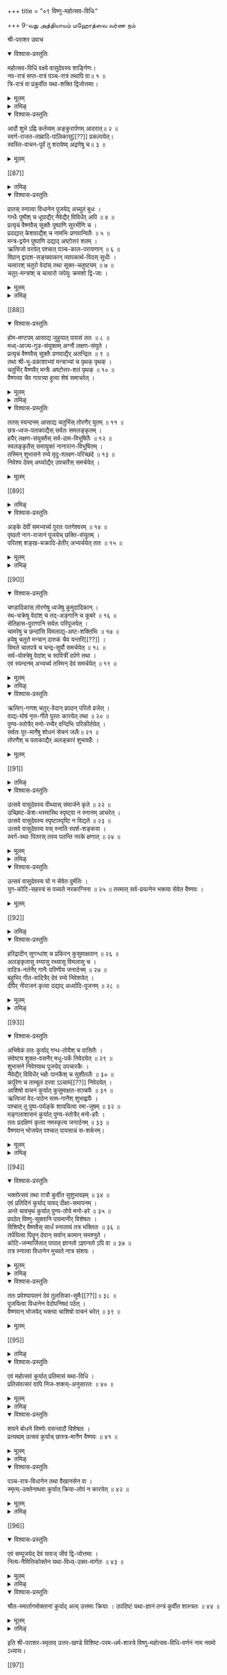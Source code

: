 +++
title = "०९ विष्णु-महोत्सव-विधिः"

+++
9-வது அத்தியாயம் 
மஹோத்ஸவ வர்ண நம் 

श्री-पराशर उवाच 

<details open><summary>विश्वास-प्रस्तुतिः</summary>

महोत्सव-विधिं वक्ष्ये वासुदेवस्य शार्ङ्गिणः।  
नव-रात्रं सप्त-रात्रं पञ्च-रात्रं तथापि वा॥ १ ॥  
त्रि-रात्रं वा प्रकुर्वीत यथा-शक्ति द्विजोत्तमाः।
</details>

<details><summary>मूलम्</summary>

महोत्सव-विधिं वक्ष्ये वासुदेवस्य शार्ङ्गिणः।  
नव-रात्रं सप्त-रात्रं पञ्च-रात्रं तथापि वा॥ १ ॥  
त्रि-रात्रं वा प्रकुर्वीत यथा-शक्ति द्विजोत्तमाः।  
</details>

<details><summary>तमिऴ्</summary>

தா-ம, ஸ்ரீபராசரபகவான சொலலுகிறார் -ருஷிகளே: ஸ்ரீம நாராயணனுக்கு பரஹமோகஸவமெனகிறமஹோத்ஸவம் செய்யவே ண்டும் விதியைச்சொல்லுகிறேன் கேளுங்கள் .ப்ரமோதஸவமெ ன்பது ஒன்பது நாளாவது, ஏழுநாளாவது, ஐந்துநாளாவது, மூன் றுநாளாவது தனசகதிக்க நு குணமாகச் செய்வதாம
</details>

<details open><summary>विश्वास-प्रस्तुतिः</summary>

आदौ शुभे ऽह्नि कर्तव्यम् अङ्कुरार्पणम् आदरात्॥ २ ॥  
स्वर्ण-राजत-ताम्रादि-पालिकासु[[??]] प्रकल्पयेत्।  
स्वस्ति-वाचन-पूर्वं तु शरावेष्व् अद्रणेषु च॥ ३ ॥
</details>

<details><summary>मूलम्</summary>

आदौ शुभे ऽह्नि कर्तव्यम् अङ्कुरार्पणम् आदरात्॥ २ ॥  
स्वर्ण-राजत-ताम्रादि-पालिकासु[[??]] प्रकल्पयेत्।  
स्वस्ति-वाचन-पूर्वं तु शरावेष्व् अद्रणेषु च॥ ३ ॥ 
</details>

[[87]]

<details><summary>तमिऴ्</summary>

தா-ம்- உத்ஸவத்திற்கு முதலநாள் சுபலக்கத்தில், பொன்னி னாலாவது, வெள்ளியினாலாவது, செம்பினாலாவது, அல்லது மண்ணி னாலாவது செய்யப்பட்ட பாலிகையிலாவது, பிளவில்லாத மடக்கிலா வது மண்நிறைத்து அதில், ஸ்வஸ்திவாசநமென்கிற மந்த்ரத்தைச் சொல்லி அங்குரார்ப்பணம (நவதாந்யங்களைக் கலந்து தெளித்தல்) செய்யவேண்டும்.
</details>

<details open><summary>विश्वास-प्रस्तुतिः</summary>

प्रातस् स्नात्वा विधानेन पूजयेद् अच्युतं बुधः ।  
गन्धैः पुष्पैश् च धूपाद्यैर् नैवेद्यैर् विविधैर् अपि ॥ ४ ॥  
प्रत्यृचं वैष्णवैस् सूक्तैः पुष्पाणि सुरभीणि च ।  
प्रदद्यात् केशवाद्यैश् च नामभिः प्रणवान्वितैः ॥ ५ ॥  
मन्त्र-द्वयेन पुष्पाणि दद्याद् अष्टोत्तरं शतम् ।  
ऋत्विजो वरयेत् पश्चात् पञ्च-काल-परायणान् ॥ ६ ॥  
विप्रान् द्वादश-सङ्ख्याकान् व्यापकार्थ-विदस् सुधीः ।  
चत्वारश् चतुरो वेदांस् तथा सूक्त-चतुष्टयम् ॥ ७ ॥  
चतुर्-मन्त्रांश् च चत्वारो जपेयुः क्रमशो द्वि-जाः ।
</details>

<details><summary>मूलम्</summary>

प्रातस् स्नात्वा विधानेन पूजयेद् अच्युतं बुधः ।  
गन्धैः पुष्पैश् च धूपाद्यैर् नैवेद्यैर् विविधैर् अपि ॥ ४ ॥  
प्रत्यृचं वैष्णवैस् सूक्तैः पुष्पाणि सुरभीणि च ।  
प्रदद्यात् केशवाद्यैश् च नामभिः प्रणवान्वितैः ॥ ५ ॥  
मन्त्र-द्वयेन पुष्पाणि दद्याद् अष्टोत्तरं शतम् ।  
ऋत्विजो वरयेत् पश्चात् पञ्च-काल-परायणान् ॥ ६ ॥  
विप्रान् द्वादश-सङ्ख्याकान् व्यापकार्थ-विदस् सुधीः ।  
चत्वारश् चतुरो वेदांस् तथा सूक्त-चतुष्टयम् ॥ ७ ॥  
चतुर्-मन्त्रांश् च चत्वारो जपेयुः क्रमशो द्वि-जाः ।
</details>

<details><summary>तमिऴ्</summary>

தரம் - உத்ஸவத்தன்றைக்கு விடியற்காலத்தில் விதிப்படிஸ் நாநம் செய்து, பகவத்ஸந்நிதியிற்சென்று, சந்தகம், புஷ்பம்' தூபம், தீபங்களைஸமர்ப்பித்து, பலவிதமான ப்ரஸாதங்களை அமுதுசெய்யப் பராசரவிசிஷ்ட பரமதர்மசாஸ்த்ரம்.பண்ணிப் பின்பு, புருஷஸூக்தத்தின் பதினாறுருக்குக்களையும் ப்ர ணவத்தோடு சேர்த்த கேசவன் முதலிய பன்னிரண்டு திருநாமங்க ளையும் சொல்லி புஷ்பங்களினா லர்ச்சநைசெய்து அநந்தரம் த்வயம ந்த்ரத்தினால் நூற்றெட்டு அர்ச்சகை செய்யவேண்டியது. பின்பு, ஸ ம்ப்ரதாயார்த்தங்களைச் செவ்வையாயறிந்த பன்னிரண்டு ஸ்ரீவைஷ்ண வர்களைருத்விக்குகளாக வரிக்கவேண்டியது; அவர்களில் நால்வர் நான்குவேதங்களையும், நால்வர் நான்கு ஸூக்தங்களையும், மற்ற நா ல்வர் நான்கு மந்த்ரங்களையும் ஜபிக்கக்கடவர்கள். 
</details>

[[88]]

<details open><summary>विश्वास-प्रस्तुतिः</summary>

होम-मण्टपम् आसाद्य जुहुयात् पायसं ततः ॥ ८ ॥  
मध्व्-आज्य-गुड-संयुक्तम् अग्नौ लक्षण-संयुते ।  
प्रत्यृचं वैष्णवैस् सूक्तैः प्रणवाद्यैर् अतन्द्रितः ॥ ९ ॥  
तथा श्री-भू-प्रकाशाभ्यां मन्त्राभ्यां च पृथक् पृथक् ।  
चतुर्भिर् वैष्णवैर् मन्त्रैः अष्टोत्तर-शतं पृथक् ॥ १० ॥  
वैष्णव्या चैव गायत्र्या हुत्वा शेषं समाचरेत् ।
</details>

<details><summary>मूलम्</summary>

होम-मण्टपम् आसाद्य जुहुयात् पायसं ततः ॥ ८ ॥  
मध्व्-आज्य-गुड-संयुक्तम् अग्नौ लक्षण-संयुते ।  
प्रत्यृचं वैष्णवैस् सूक्तैः प्रणवाद्यैर् अतन्द्रितः ॥ ९ ॥  
तथा श्री-भू-प्रकाशाभ्यां मन्त्राभ्यां च पृथक् पृथक् ।  
चतुर्भिर् वैष्णवैर् मन्त्रैः अष्टोत्तर-शतं पृथक् ॥ १० ॥  
वैष्णव्या चैव गायत्र्या हुत्वा शेषं समाचरेत् ।  
</details>

<details><summary>तमिऴ्</summary>

தா -ம்.- பின்பு யாகசாலைக்குவந்து பாலினாற்செய்தப்ரஸாதத்
தில் தேன் நெய் வெல்லங்களைக்கலந்து அந்தப்ரஸாதத்தை விதிப்ர
காரமாகப்ரதிஷ்டைசெய்யப்பட்டிருக்கிற அக்கியில் புருஷஸூக்த
ஸ்ரீ ஸூக்த பூஸூக்க நாராயணஸூக்த விஷ்ணுஸூக்தங்களின்
ருக்குக்களினால் ஒவ்வொருதரமும, திருமந்திரத்தினாலும் திருத்வாத
சாக்ஷரியினாலும் ஷடக்ஷரியினாலும் த்வயத்தினாலும் தனித்தனியே
நூற்றெட்டுத்தரமும், விஷ்ணுகாயத்ரியினாலும் ப்ரணவம் முன்னாக
ஹோமம்செய்து அதன்பின்செய்ய வேண்டிய பாலிகாராதநம் முத
லியவைகளைச்செய்யக்கடவன்.
</details>

<details open><summary>विश्वास-प्रस्तुतिः</summary>

ततस् स्यन्दनम् आसाद्य चतुर्भिस् तोरणैर् युतम् ॥ ११ ॥  
छत्र-ध्वज-पताकाद्यैस् सर्वतः समलङ्कृतम् ।  
हयैर् लक्षण-संयुक्तैस् सर्व-दाम-विभूषितैः ॥ १२ ॥  
स्वलङ्कृतैस् समायुक्तं नानारत्न-विभूषितम् ।  
तस्मिन् शुभासने रम्ये मृदु-श्लक्ष्ण-परिच्छदे ॥ १३ ॥  
निवेश्य देवम् अर्घ्याद्यैर् उपचारैस् समर्चयेत् ।
</details>

<details><summary>मूलम्</summary>

ततस् स्यन्दनम् आसाद्य चतुर्भिस् तोरणैर् युतम् ॥ ११ ॥  
छत्र-ध्वज-पताकाद्यैस् सर्वतः समलङ्कृतम् ।  
हयैर् लक्षण-संयुक्तैस् सर्व-दाम-विभूषितैः ॥ १२ ॥  
स्वलङ्कृतैस् समायुक्तं नानारत्न-विभूषितम् ।  
तस्मिन् शुभासने रम्ये मृदु-श्लक्ष्ण-परिच्छदे ॥ १३ ॥  
निवेश्य देवम् अर्घ्याद्यैर् उपचारैस् समर्चयेत् ।  
</details>

[[89]]

<details><summary>तमिऴ्</summary>

தா -ம் - பிறகு, நான்கு வாசல்களிட்டும், குடைகொடிடக்கயா ம் முதலிய வைகள் கட்டியும், பலவிதமான ரத்தங்களிழைத்தும்,க டிவாளம் முதலியவைக ளிட்டு சேணம் முதலிய வைகளினாலலங்க ரிக்கப்பட்டிருக்கிற உத்தமலக்ஷணங்களையுடைய நான்குகுதிரைகள் கட்டியுமிருக்கிற திருத்தேரின்பேரில் மருதுவாய் இணைந்தழகியதா யிருக்கிற ஆஸாமிட்டு அங்கு ஸ்ரீமக்காரரயணனை யெழுந்தருளப்ப ண்ணி அர்க்யம் பாத்யம் முதலிய உபசாரங்களினாலாராதாம் செய்ய க்கடவன்.
</details>

<details open><summary>विश्वास-प्रस्तुतिः</summary>

अङ्के देवीं समभ्यर्च्य पुरतः पतगेश्वरम् ॥ १४ ॥  
पृष्ठतो नाग-राजानं पूजयेच् छक्ति-संयुतम् ।  
परितश् शङ्ख-चक्रादि-हेतीर् अभ्यर्चयेत् ततः ॥ १५ ॥
</details>

<details><summary>मूलम्</summary>

अङ्के देवीं समभ्यर्च्य पुरतः पतगेश्वरम् ॥ १४ ॥  
पृष्ठतो नाग-राजानं पूजयेच् छक्ति-संयुतम् ।  
परितश् शङ्ख-चक्रादि-हेतीर् अभ्यर्चयेत् ततः ॥ १५ ॥  
</details>

<details><summary>तमिऴ्</summary>

தா-ம்.- பின்பந்த ஸ்ரீமந்நாராயணனுடைய மடியில் ஸ்ரீமஹா லக்ஷ்மியையும், முன்னே கருடனையும், பின்னே திருவநந்தாழ்வானை யும, சுற்றும் சங்கம் சக்ரம் முதலிய திவ்யாயுதங்களையும் ஆராதிக்க க்கடவன்.
</details>

[[90]]

<details open><summary>विश्वास-प्रस्तुतिः</summary>

चण्डादिकांस् तोरणेषु ध्वजेषु कुमुदादिकान् ।  
रथ-चक्रेषु वेदांश् च तद्-अङ्गानि च कूबरे ॥ १६ ॥  
सेतिहास-पुराणानि सर्वतः परिपूजयेत् ।  
चामरेषु च छन्दांसि विमलाद्य्-अष्ट-शक्तिभिः ॥ १७ ॥  
हयेषु चतुरो मन्त्रान् दारुकं चैव यन्तरि[[??]] ।  
विमले चातपत्रे च चन्द्र-सूर्यौ समर्चयेत् ॥ १८ ॥  
सर्व-योक्त्रेषु वेदांश् च सावित्रीं दर्पणे तथा ।  
एवं स्यन्दनम् अभ्यर्च्य तस्मिन् देवं समर्चयेत् ॥ १९ ॥
</details>

<details><summary>मूलम्</summary>

चण्डादिकांस् तोरणेषु ध्वजेषु कुमुदादिकान् ।  
रथ-चक्रेषु वेदांश् च तद्-अङ्गानि च कूबरे ॥ १६ ॥  
सेतिहास-पुराणानि सर्वतः परिपूजयेत् ।  
चामरेषु च छन्दांसि विमलाद्य्-अष्ट-शक्तिभिः ॥ १७ ॥  
हयेषु चतुरो मन्त्रान् दारुकं चैव यन्तरि[[??]] ।  
विमले चातपत्रे च चन्द्र-सूर्यौ समर्चयेत् ॥ १८ ॥  
सर्व-योक्त्रेषु वेदांश् च सावित्रीं दर्पणे तथा ।  
एवं स्यन्दनम् अभ्यर्च्य तस्मिन् देवं समर्चयेत् ॥ १९ ॥
</details>

<details><summary>तमिऴ्</summary>

தா- ம் - அத்திருத்தேரில் நான்குவாசல்களிலும் சண்டன் முத லிய எட்டுத்வாரபாலர்களையும், கொடிகளில் குமுதன் முதலியகனா திபர்களையும், நான்கு சக்ரங்களில் நான்கு வேதங்களையும்,ஏர்க்கா லில் சீக்ஷாமுதலிய வேதாங்கங்களையும், சுற்றும் ஸ்ரீராமாயணம் மு தலிய இதிஹாஸங்களையும், ஸ்ரீவிஷ்ணுபுராணம் முதலிய புராணங்க ளையும், சாமரங்களில் காயத்ரீ முதலிய சந்தஸ்ஸு க்களையும், குதிரை களில் திருவஷ்டாக்ஷரம் முதலிய நான்குமந்த்ரங்களையும், ஸாரதியில் தாருகனையும். குடையில் சந்த்ரஸூர்யர்களையும், கடிவாளங்களில் வேதங்களையும் கண்ணாடியில் ஸாவித்ரீமந்த்ரத்தையும்,ஆவாஹநம் செய்து அவைகளுக்காராதநம் ஸமர்ப்பித்துப் பின்பத்திருத்தேரி லெழுந்தருளப்பண்ணி ஸ்ரீமந்நாராயணனுக்குத் திருவாராதநம் ஸமர் ப்பிக்கவேண்டியது.
</details>

<details open><summary>विश्वास-प्रस्तुतिः</summary>

ऋत्विग्-गणश् चतुर्-वेदान् प्रपठन् परितो व्रजेत् ।  
वाद्य-घोषं नृत्त-गीते पुरतः कारयेत् तथा ॥ २० ॥  
पुण्य-स्तोत्रैर् मनो-रम्यैर् वन्दिभिः परिकीर्तयेत् ।  
सर्वतः पुर-मार्गेषु शोधनं सेचनं जलैः॥ २१ ॥  
तोरणैश् च पताकाद्यैर् अलङ्कारं शुभावहैः ।
</details>

<details><summary>मूलम्</summary>

ऋत्विग्-गणश् चतुर्-वेदान् प्रपठन् परितो व्रजेत् ।  
वाद्य-घोषं नृत्त-गीते पुरतः कारयेत् तथा ॥ २० ॥  
पुण्य-स्तोत्रैर् मनो-रम्यैर् वन्दिभिः परिकीर्तयेत् ।  
सर्वतः पुर-मार्गेषु शोधनं सेचनं जलैः॥ २१ ॥  
तोरणैश् च पताकाद्यैर् अलङ्कारं शुभावहैः ।  
</details>

[[91]]

<details><summary>तमिऴ्</summary>

தா-ம்.- திருத்தேரைச்சுற்றிருத்விக்குக்கள் வேதங்களை ப்பாரா யணம் செய்துகொண்டு கூடப்போகவேண்டியது. முன்னேபேரீ மு தலிய மங்களவாத்யங்கள் முழங்கவேண்டியது. பாடவேண்டியது. தேவதாஸிகள் நர்த்தநம்செய்யவேண்டியது. ஸ்துதிபாடகர்கள் ம னமிசையும்படி விருதுகளைச்சொல்லிஸ்தோத்ரம் செய்யவேண்டிய து.வீதிகளைச் சுத்தப்படுத்தி ஜலம்தெளிக்கவேண்டியது வழிகளில் தோரணங்களும் கொடிகளும்கட்டவேண்டியது.
</details>

<details open><summary>विश्वास-प्रस्तुतिः</summary>

उत्सवे वासुदेवस्य वीथ्यास् संमार्जने कृते ॥ २२ ॥  
उच्छिष्ट-केश-भस्मास्थि स्पृष्ट्वा न स्नानम् आचरेत् ।  
उत्सवे वासुदेवस्य स्पृष्टास्पृष्टि न विद्यते ॥ २३ ॥  
उत्सवे वासुदेवस्य यस् स्नाति स्पर्श-शङ्कया ।  
स्वर्ग-स्थाः पितरस् तस्य पतन्ति नरके क्षणात् ॥ २४ ॥
</details>

<details><summary>मूलम्</summary>

उत्सवे वासुदेवस्य वीथ्यास् संमार्जने कृते ॥ २२ ॥  
उच्छिष्ट-केश-भस्मास्थि स्पृष्ट्वा न स्नानम् आचरेत् ।  
उत्सवे वासुदेवस्य स्पृष्टास्पृष्टि न विद्यते ॥ २३ ॥  
उत्सवे वासुदेवस्य यस् स्नाति स्पर्श-शङ्कया ।  
स्वर्ग-स्थाः पितरस् तस्य पतन्ति नरके क्षणात् ॥ २४ ॥
</details>

<details><summary>तमिऴ्</summary>

தா-ம்.- ஸ்ரீமந்நாராயணனுடைய உத்ஸவத்தில் வீதியைச் சுத் தம்செய்தபின்பு எச்சில் மயிர் சாம்பல் எலும்புமுதலிய அசுத்தபதா ர்த்தங்களைத் தீண்டினாலும் ஸ்நாநமசெய்யக்கூடாது.பகவானுடைய உத்ஸவத்திலவைகளைத் தீண்டினால் தோஷம் கிடையாது.எவெ ெ ருவனவைகளை த்தீண்டி அதினால் தோஷமுண்டென்று நினைத்து ஸ்நாநமசெய்கிறானோ! அவனுடையபித்ருக்கள் தேவலோகத்திலிரு ந்து உடனே நரகத்தில் விழுவார்கள்.
</details>

<details open><summary>विश्वास-प्रस्तुतिः</summary>

उत्सवं वासुदेवस्य यो न सेवेत दुर्मतिः ।  
युग-कोटि-सहस्त्रं स पच्यते नरकाग्निना ॥ २५ ॥
तस्मात् सर्व-प्रयत्नेन भक्त्या सेवेत वैष्णवः ।
</details>

<details><summary>मूलम्</summary>

उत्सवं वासुदेवस्य यो न सेवेत दुर्मतिः ।  
युग-कोटि-सहस्त्रं स पच्यते नरकाग्निना ॥ २५ ॥
तस्मात् सर्व-प्रयत्नेन भक्त्या सेवेत वैष्णवः ।  
</details>

[[92]]

<details><summary>तमिऴ्</summary>

தா-ம.- பெருமாள் திருவீதி புறப்பாடாகும்போது எவனொருவன் துர்ப்புக்தியினால் கூடச்செல்லாமலிருக்கிறானோ!அவனநேகம் கோடி யுகங்களில் நரகத்தில் விழுநது தீயினால் வெந்துகொண்டிருப்பன்; ஆ கையால் ஸ்ரீவைஷ்ணவன் வெகுபக்தியுடன் மற்றக்கார்யங்களை விட்டு பபுறப்பாட்டிற் கூடச்செல்லக்கடவன். 
</details>

<details open><summary>विश्वास-प्रस्तुतिः</summary>

हरिद्रादीन् सुगन्धांश् च प्रकिरन् कुसुमाक्षतान् ॥ २६ ॥  
अलङ्कृतासु रम्यासु रथ्यासु विमलासु च ।  
वादित्र-नर्तनैर् गानैः परिणीय जनार्दनम् ॥ २७ ॥  
बहुभिर् गीत-वादित्रैर् देवं रम्ये निवेशयेत् ।  
दीपैर् नीराजनं कृत्वा दद्याद् अर्ध्यादि-पूजनम् ॥ २८ ॥
</details>

<details><summary>मूलम्</summary>

हरिद्रादीन् सुगन्धांश् च प्रकिरन् कुसुमाक्षतान् ॥ २६ ॥  
अलङ्कृतासु रम्यासु रथ्यासु विमलासु च ।  
वादित्र-नर्तनैर् गानैः परिणीय जनार्दनम् ॥ २७ ॥  
बहुभिर् गीत-वादित्रैर् देवं रम्ये निवेशयेत् ।  
दीपैर् नीराजनं कृत्वा दद्याद् अर्ध्यादि-पूजनम् ॥ २८ ॥  
</details>

<details><summary>तमिऴ्</summary>

தா-ம்.- மஞ்சள்பொடி புஷ்பம்முதலிய பரிமள வஸ்துக்களையு ம் அக்ஷதைமுதலிய மங்களகரமான வஸ்துக்களையும் சுத்தமாய்ப்பெ ருக்கி நீர்தெளித்திருக்கிற வீதிகளிலலங்காரமாகஇறைத்து அவ்வீதி களில் மங்களவாத்யமடித்து, பாட்டுப்பாடி, நர்த்தநம் செய்துகொண் டு ஸ்ரீமந்நாராயணனுக்குப்புறப்பாடு செய்வித்துப்பின்பொரு மண்டப த்திலெழுந்தருளப்பண்ணி மங்களவாத்யமமுழக்கி மங்கள ஆரத்தி ஸமர்ப்பித்துத் திருவந்திக்காப்பு செய்யவேண்டியது.
</details>

[[93]]

<details open><summary>विश्वास-प्रस्तुतिः</summary>

अभिषेकं ततः कुर्याद् गन्ध-तोयैश् च वासितैः ।  
संवेष्ट्य शुक्ल-वसनैर् मधु-पर्कं निवेदयेत् ॥ २९ ॥  
शुभासने निवेश्याथ पूजयेद् उपचारकैः ।  
नैवेद्यैर् विविधैर् भक्षैः पानकैश् च सुशीतलैः ॥ ३० ॥  
कर्पूरेण च ताम्बूलं दत्त्वा ऽऽचामं[[??]] निवेदयेत् ।  
आशिषो वाचनं कुर्यात् कुसुमाक्षत-सञ्चयैः ॥ ३१ ॥  
ऋत्विजां वेद-पाठेन साम-गानैश् शुभाह्वयैः ।  
पश्चात् तु पुष्प-पर्यङ्के शाययित्वा रमा-जुषम् ॥ ३२ ॥  
मङ्गलाशासनं कुर्यात् पुण्य-स्तोत्रैर् मनो-हरैः ।  
ततः प्रदक्षिणं कृत्वा नमस्कृत्य जनार्दनम् ॥ ३३ ॥  
वैष्णवान् भोजयेत् पश्चात् पायसान्नं स-शर्करम्।
</details>

<details><summary>मूलम्</summary>

अभिषेकं ततः कुर्याद् गन्ध-तोयैश् च वासितैः ।  
संवेष्ट्य शुक्ल-वसनैर् मधु-पर्कं निवेदयेत् ॥ २९ ॥  
शुभासने निवेश्याथ पूजयेद् उपचारकैः ।  
नैवेद्यैर् विविधैर् भक्षैः पानकैश् च सुशीतलैः ॥ ३० ॥  
कर्पूरेण च ताम्बूलं दत्त्वा ऽऽचामं[[??]] निवेदयेत् ।  
आशिषो वाचनं कुर्यात् कुसुमाक्षत-सञ्चयैः ॥ ३१ ॥  
ऋत्विजां वेद-पाठेन साम-गानैश् शुभाह्वयैः ।  
पश्चात् तु पुष्प-पर्यङ्के शाययित्वा रमा-जुषम् ॥ ३२ ॥  
मङ्गलाशासनं कुर्यात् पुण्य-स्तोत्रैर् मनो-हरैः ।  
ततः प्रदक्षिणं कृत्वा नमस्कृत्य जनार्दनम् ॥ ३३ ॥  
वैष्णवान् भोजयेत् पश्चात् पायसान्नं स-शर्करम्।  
</details>

<details><summary>तमिऴ्</summary>

தாம் - பின்பு பரிமளம் சேர்த்தசந்தநதீர்த்தத்தினால் திருமஞ் சநம்செய்து வெண்வஸ்த்ரத்தைச் சாத்தி மதுபர்க்கம் கண்டருளப்ப ண்ணி அநந்தரம் வேறு ஸிம்ஹாஸநத்திலெழுந்தருளப்பண்ணி அர் க்யம் முதலியவைகள் ஸமர்ப்பித்துப் பலவிதமானப்ரஸாதங்களும்தி ருப்பணியாரங்களும் திருக்கன்னலமுது மமுது செய்யப்பண்ணி, பச் சைக்கர்ப்பூரம முதலிய வாஸநை வஸ்துக்கள் கலந்துதாம்பூலம் ஸமர் ப்பித்து ஆசமநம ஸமர்ப்பித்துப் பின்பு ருத்விக்குகள்புஷ்பம் துளஸி அக்ஷதைகளைக்கைகளிற்கொண்டு வேதங்களைச்சொல்லி இந்தஸ்ரீ எ ப்போதும் செல்லவேண்டுமென்று'ப்ரார்த்தித்துப் பின்பு ஸ்ரீமந்நாரா யணனைப் பூமபள்ளியில் பள்ளிகொள்ளச்செய்து இன்பமானஸ்தோத் ரங்களைச் சொல்லி மங்களாசாஸநம்செய்து பிறகு ப்ரதக்ஷிணம்செய் தெண்டன்ஸமர்ப்பித்து அநந்தரம பால் சர்ககரைசேர்த்த ப்ரஸா தத்தினால் ஸ்ரீவைஷ்ணவர்களை யமுதுசெய்யப்பண்ணிவைக்க வேண்டியது.
</details>

[[94]]

<details open><summary>विश्वास-प्रस्तुतिः</summary>

भक्तोत्सवं तथा रात्रौ कुर्वीत सुशुभावहम् ॥ ३४ ॥  
एवं प्रतिदिनं कुर्याद् यावद् दीक्षा-समापनम् ।  
अन्ते चावभृथं कुर्यात् पुण्य-तोये मनो-हरे ॥ ३५ ॥  
प्रपठेत् विष्णु-सूक्तानि पावमानीर् विशेषतः ।  
विशिष्टैर् वैष्णवैस् सार्धं स्नातव्यं तत्र भक्तितः ॥ ३६ ॥  
तर्पयित्वा पितॄन् देवान् सर्वान् कामान् समश्नुते ।  
कोटि-जन्मार्जितात् पापात् ज्ञानतो ऽज्ञानतो ऽपि वा ॥ ३७ ॥  
तत्र स्नात्वा विधानेन मुच्यते नात्र संशयः ।
</details>

<details><summary>मूलम्</summary>

भक्तोत्सवं तथा रात्रौ कुर्वीत सुशुभावहम् ॥ ३४ ॥  
एवं प्रतिदिनं कुर्याद् यावद् दीक्षा-समापनम् ।  
अन्ते चावभृथं कुर्यात् पुण्य-तोये मनो-हरे ॥ ३५ ॥  
प्रपठेत् विष्णु-सूक्तानि पावमानीर् विशेषतः ।  
विशिष्टैर् वैष्णवैस् सार्धं स्नातव्यं तत्र भक्तितः ॥ ३६ ॥  
तर्पयित्वा पितॄन् देवान् सर्वान् कामान् समश्नुते ।  
कोटि-जन्मार्जितात् पापात् ज्ञानतो ऽज्ञानतो ऽपि वा ॥ ३७ ॥  
तत्र स्नात्वा विधानेन मुच्यते नात्र संशयः ।  
</details>

<details><summary>तमिऴ्</summary>

தா -ம் - அவ்விதமாகவே ஆழ்வா ராசார்யர்களுக்கும் ராத்ரியில் மஹோத்ஸவம் செய்யவேண்டியது. இவ்விதமாகத் தான்லங்கல் பித்த (கூ - ரு - எ -கூ) நாள்வரையில் திந்நதோறு முத்ஸவம்செய்து கடைசிநாளில் புஷ்கரிணி ஆறுமுதலிய புண்யதீர்த்தத்தில் பகவந்மா ஹாத்ம்யப்ரதிபாதகங்களாயிருக்கிறபுருஷஸுக்தம் முதலியவைகளை யும் பவமாநஸூக்தங்களையும் சொல்லி அவப்ருதமென்கிற மங்களஸ் நாநம் (தீர்த்தவாரி) செய்வித்துப் பின் பந்ததீர்த்தத்தில் பாகவதர்க ளோடுகூடத் தான் ஸ்நாகமசெய்யவேண்டியது. அத்தீர்த்தத்தில் தேவபித்ருதர்ப்பணங்களைச் செய்தால் ஸமஸ்தமநோரதங்களையும டையக்கடவன். அநேகஜந்மங்களில் தெரிந்தும் தெரியாமலும் செ ய்த பாபங்களெல்லாம் அத்தீர்த்தத்தில் ஸ்நாகம் செய்தால் நீங்கிவிடும் இதில் ஸமசயமில்லை.
</details>

<details open><summary>विश्वास-प्रस्तुतिः</summary>

ततः प्रवेश्यायतनं देवं तुलसिका-सुमैः[[??]]॥ ३८ ॥  
पूजयित्वा विधानेन वेदोपनिषदं पठेत् ।  
वैष्णवान् भोजयेद् भक्त्या चाशिषो वाचनं चरेत् ॥ ३९ ॥
</details>

<details><summary>मूलम्</summary>

ततः प्रवेश्यायतनं देवं तुलसिका-सुमैः[[??]]॥ ३८ ॥  
पूजयित्वा विधानेन वेदोपनिषदं पठेत् ।  
वैष्णवान् भोजयेद् भक्त्या चाशिषो वाचनं चरेत् ॥ ३९ ॥
</details>

[[95]]  

<details><summary>तमिऴ्</summary>

தாம் - தீர்த்தவாரியான பின்பு ஸ்ரீமராயணனைக்கோயிலுக் கெழுந்தருளப்பண்ணி துளஸிகளினாலும் புஷ்பங்களினாலும் அர்ச்ச நைசெய்து வேதங்களிறகடைசியான உபநிஷத்துக்களைபபாராயண ம் (சாத்துமுறை) செய்யவேண்டியது. பின்பு ஸ்ரீவைஷ்ணவர்களு க்குத்ததீயாராதநமசெய்து ஆசிர்வசநம் (அநுக்ரஹம) சொல்லவேண்டியது.
</details>

<details open><summary>विश्वास-प्रस्तुतिः</summary>

एवं महोत्सवं कुर्यात् प्रतिमासं यथा-विधि ।  
प्रतिसंवत्सरं वापि निज-शक्त्य्-अनुसारतः ॥ ४० ॥
</details>

<details><summary>मूलम्</summary>

एवं महोत्सवं कुर्यात् प्रतिमासं यथा-विधि ।  
प्रतिसंवत्सरं वापि निज-शक्त्य्-अनुसारतः ॥ ४० ॥   
</details>

<details><summary>तमिऴ्</summary>

தா-ம்.- இவ்விதமான மஹோத்ஸவமென்கிற ப்ரஹ்மோத்ஸவத்தை மாதத்திற்கொருதரமாவது அதற்குச் சக்தியில்லையாகில் வருஷ த்திற் கொருதரமாவது செய்யவேண்டும்.
</details>

<details open><summary>विश्वास-प्रस्तुतिः</summary>

शयने बोधने विष्णोः वसन्तादौ विशेषतः ।  
प्रत्यब्दम् उत्सवं कुर्याच् छास्त्र-मार्गेण वैष्णवः ॥ ४१ ॥
</details>

<details><summary>मूलम्</summary>

शयने बोधने विष्णोः वसन्तादौ विशेषतः ।  
प्रत्यब्दम् उत्सवं कुर्याच् छास्त्र-मार्गेण वैष्णवः ॥ ४१ ॥
</details>

<details><summary>तमिऴ्</summary>

தா-ம்.- சயக ஏகாதசியிலும் போதநஏகா தசியி'லும் வஸந்தருது விலும் சாஸ்த்ரத்திற்சொல்லியவிதிப்படி ஸ்ரீநநாராயணனுக் ஷந்தோறு முத்ஸவம செய்யவேண்டியது.
</details>

<details open><summary>विश्वास-प्रस्तुतिः</summary>

पञ्च-रात्र-विधानेन तथा वैखानसेन वा ।  
स्मृत्य्-उक्तेनाथवा कुर्यात् क्रिया-लोपं न कारयेत् ॥ ४२ ॥
</details>

<details><summary>मूलम्</summary>

पञ्च-रात्र-विधानेन तथा वैखानसेन वा ।  
स्मृत्य्-उक्तेनाथवा कुर्यात् क्रिया-लोपं न कारयेत् ॥ ४२ ॥  
</details>

<details><summary>तमिऴ्</summary>

தரம் - ஸாக்ஷாத் பகவானருளிச்செய்த பாஞ்சராத்ர சாஸ்த்ர த்தின் விதிப்படியாவது, விகாஸ மஹாமுனிவர் சொன்னவைகாகஸ சாஸ்த்ரத்தின விதிப்படியாவது, தர்மசாஸ்த்ரத்தின் விதிப்படியாவது கீழ்ச்சொன்ன நித்யநைமித்திக மஹோத்ஸவங்களை விடாமற்செய்ய வேண்டியது.
</details>

[[96]]

<details open><summary>विश्वास-प्रस्तुतिः</summary>

एवं सम्पूजयेद् देवं यावज् जीवं द्वि-जोत्तमाः ।  
नित्य-नैमित्तिकोक्तेन यथा-विध्य्-उक्त-मार्गतः ॥ ४३ ॥
</details>

<details><summary>मूलम्</summary>

एवं सम्पूजयेद् देवं यावज् जीवं द्वि-जोत्तमाः ।  
नित्य-नैमित्तिकोक्तेन यथा-विध्य्-उक्त-मार्गतः ॥ ४३ ॥  
</details>

<details><summary>तमिऴ्</summary>

தர - ம - ருஷிகளே! நித்நைமித்திகவிதிகளிற் சொல்லியபடி தானபிழைத்திருக்குமளவும ஸ்ரீமந்நாராயணனைப் பூஜிக்க வேண்டியது.
</details>

<details open><summary>विश्वास-प्रस्तुतिः</summary>

श्रौत-स्मार्तागमोक्तानां कुर्याद् अत्य् उत्तमाः क्रियाः ।
उपदिष्टं यथा-ज्ञानं तन्त्रं कुर्वीत शास्त्रतः ॥ ४४ ॥
</details>

<details><summary>मूलम्</summary>

श्रौत-स्मार्तागमोक्तानां कुर्याद् अत्य् उत्तमाः क्रियाः ।
उपदिष्टं यथा-ज्ञानं तन्त्रं कुर्वीत शास्त्रतः ॥ ४४ ॥  
</details>

<details><summary>तमिऴ्</summary>

தா - ம.- ருஷிகளே! வேதங்களிலும் தர்மசாஸ்த்ரங்களிலும பாஞ்சராதரத்திலும் சொல்லப்பட்ட ஸாத்விகர்மங்களைச் செய்து அவைகளிற சொல்லியபடி ஜீவாதமபரமாத்ம ஸ்வரூபங்களையறிந்து அந்தப்பரமாதமாவினிடததில பக்தி செய்யக்கடவன.
</details>

इति श्री-पराशर-स्मृताव् उत्तर-खण्डे विशिष्ट-परम-धर्म-शास्त्रे विष्णु-महोत्सव-विधि-वर्णनं नाम नवमो ऽध्यायः।

[[97]]